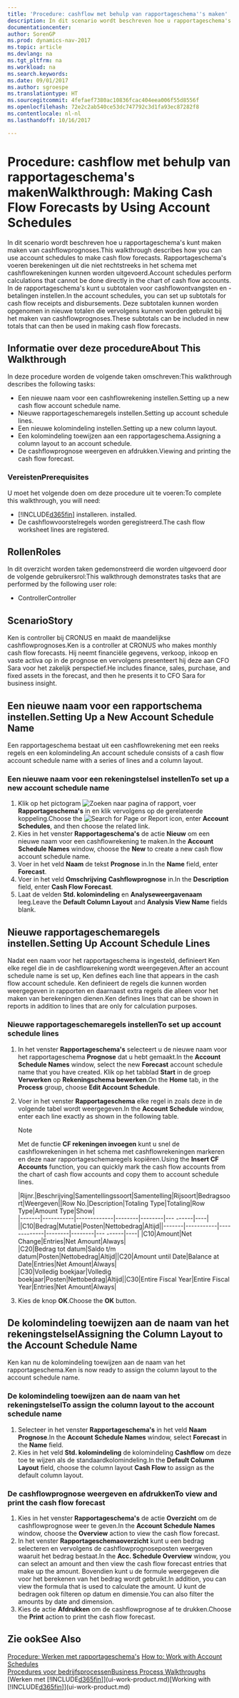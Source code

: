 ```yaml
---
title: 'Procedure: cashflow met behulp van rapportageschema''s maken'
description: In dit scenario wordt beschreven hoe u rapportageschema's kunt maken maken van cashflowprognoses. Rapportageschema's voeren berekeningen uit die niet rechtstreeks in het schema met cashflowrekeningen kunnen worden uitgevoerd. In de rapportageschema's kunt u subtotalen voor cashflowontvangsten en -betalingen instellen. Deze subtotalen kunnen worden opgenomen in nieuwe totalen die vervolgens kunnen worden gebruikt bij het maken van cashflowprognoses.
documentationcenter: 
author: SorenGP
ms.prod: dynamics-nav-2017
ms.topic: article
ms.devlang: na
ms.tgt_pltfrm: na
ms.workload: na
ms.search.keywords: 
ms.date: 09/01/2017
ms.author: sgroespe
ms.translationtype: HT
ms.sourcegitcommit: 4fefaef7380ac10836fcac404eea006f55d8556f
ms.openlocfilehash: 72e2c2ab540ce53dc747792c3d1fa93ec87282f8
ms.contentlocale: nl-nl
ms.lasthandoff: 10/16/2017

---
```

# <a name="walkthrough-making-cash-flow-forecasts-by-using-account-schedules"></a><span data-ttu-id="e3178-106">Procedure: cashflow met behulp van rapportageschema's maken</span><span class="sxs-lookup"><span data-stu-id="e3178-106">Walkthrough: Making Cash Flow Forecasts by Using Account Schedules</span></span>
<span data-ttu-id="e3178-107">In dit scenario wordt beschreven hoe u rapportageschema's kunt maken maken van cashflowprognoses.</span><span class="sxs-lookup"><span data-stu-id="e3178-107">This walkthrough describes how you can use account schedules to make cash flow forecasts.</span></span> <span data-ttu-id="e3178-108">Rapportageschema's voeren berekeningen uit die niet rechtstreeks in het schema met cashflowrekeningen kunnen worden uitgevoerd.</span><span class="sxs-lookup"><span data-stu-id="e3178-108">Account schedules perform calculations that cannot be done directly in the chart of cash flow accounts.</span></span> <span data-ttu-id="e3178-109">In de rapportageschema's kunt u subtotalen voor cashflowontvangsten en -betalingen instellen.</span><span class="sxs-lookup"><span data-stu-id="e3178-109">In the account schedules, you can set up subtotals for cash flow receipts and disbursements.</span></span> <span data-ttu-id="e3178-110">Deze subtotalen kunnen worden opgenomen in nieuwe totalen die vervolgens kunnen worden gebruikt bij het maken van cashflowprognoses.</span><span class="sxs-lookup"><span data-stu-id="e3178-110">These subtotals can be included in new totals that can then be used in making cash flow forecasts.</span></span>  

## <a name="about-this-walkthrough"></a><span data-ttu-id="e3178-111">Informatie over deze procedure</span><span class="sxs-lookup"><span data-stu-id="e3178-111">About This Walkthrough</span></span>  
<span data-ttu-id="e3178-112">In deze procedure worden de volgende taken omschreven:</span><span class="sxs-lookup"><span data-stu-id="e3178-112">This walkthrough describes the following tasks:</span></span>  

- <span data-ttu-id="e3178-113">Een nieuwe naam voor een cashflowrekening instellen.</span><span class="sxs-lookup"><span data-stu-id="e3178-113">Setting up a new cash flow account schedule name.</span></span>  
- <span data-ttu-id="e3178-114">Nieuwe rapportageschemaregels instellen.</span><span class="sxs-lookup"><span data-stu-id="e3178-114">Setting up account schedule lines.</span></span>  
- <span data-ttu-id="e3178-115">Een nieuwe kolomindeling instellen.</span><span class="sxs-lookup"><span data-stu-id="e3178-115">Setting up a new column layout.</span></span>  
- <span data-ttu-id="e3178-116">Een kolomindeling toewijzen aan een rapportageschema.</span><span class="sxs-lookup"><span data-stu-id="e3178-116">Assigning a column layout to an account schedule.</span></span>  
- <span data-ttu-id="e3178-117">De cashflowprognose weergeven en afdrukken.</span><span class="sxs-lookup"><span data-stu-id="e3178-117">Viewing and printing the cash flow forecast.</span></span>  

### <a name="prerequisites"></a><span data-ttu-id="e3178-118">Vereisten</span><span class="sxs-lookup"><span data-stu-id="e3178-118">Prerequisites</span></span>  
<span data-ttu-id="e3178-119">U moet het volgende doen om deze procedure uit te voeren:</span><span class="sxs-lookup"><span data-stu-id="e3178-119">To complete this walkthrough, you will need:</span></span>  

- [!INCLUDE[d365fin](includes/d365fin_md.md)]<span data-ttu-id="e3178-120"> installeren.</span><span class="sxs-lookup"><span data-stu-id="e3178-120"> installed.</span></span>  
- <span data-ttu-id="e3178-121">De cashflowvoorstelregels worden geregistreerd.</span><span class="sxs-lookup"><span data-stu-id="e3178-121">The cash flow worksheet lines are registered.</span></span>  

## <a name="roles"></a><span data-ttu-id="e3178-122">Rollen</span><span class="sxs-lookup"><span data-stu-id="e3178-122">Roles</span></span>  
<span data-ttu-id="e3178-123">In dit overzicht worden taken gedemonstreerd die worden uitgevoerd door de volgende gebruikersrol:</span><span class="sxs-lookup"><span data-stu-id="e3178-123">This walkthrough demonstrates tasks that are performed by the following user role:</span></span>  

- <span data-ttu-id="e3178-124">Controller</span><span class="sxs-lookup"><span data-stu-id="e3178-124">Controller</span></span>  

## <a name="story"></a><span data-ttu-id="e3178-125">Scenario</span><span class="sxs-lookup"><span data-stu-id="e3178-125">Story</span></span>  
<span data-ttu-id="e3178-126">Ken is controller bij CRONUS en maakt de maandelijkse cashflowprognoses.</span><span class="sxs-lookup"><span data-stu-id="e3178-126">Ken is a controller at CRONUS who makes monthly cash flow forecasts.</span></span> <span data-ttu-id="e3178-127">Hij neemt financiële gegevens, verkoop, inkoop en vaste activa op in de prognose en vervolgens presenteert hij deze aan CFO Sara voor het zakelijk perspectief.</span><span class="sxs-lookup"><span data-stu-id="e3178-127">He includes finance, sales, purchase, and fixed assets in the forecast, and then he presents it to CFO Sara for business insight.</span></span>  

## <a name="setting-up-a-new-account-schedule-name"></a><span data-ttu-id="e3178-128">Een nieuwe naam voor een rapportschema instellen.</span><span class="sxs-lookup"><span data-stu-id="e3178-128">Setting Up a New Account Schedule Name</span></span>  
<span data-ttu-id="e3178-129">Een rapportageschema bestaat uit een cashflowrekening met een reeks regels en een kolomindeling.</span><span class="sxs-lookup"><span data-stu-id="e3178-129">An account schedule consists of a cash flow account schedule name with a series of lines and a column layout.</span></span>  

### <a name="to-set-up-a-new-account-schedule-name"></a><span data-ttu-id="e3178-130">Een nieuwe naam voor een rekeningstelsel instellen</span><span class="sxs-lookup"><span data-stu-id="e3178-130">To set up a new account schedule name</span></span>  

1.  <span data-ttu-id="e3178-131">Klik op het pictogram ![Zoeken naar pagina of rapport](media/ui-search/search_small.png "pictogram Zoeken naar pagina of rapport"), voer **Rapportageschema's** in en klik vervolgens op de gerelateerde koppeling.</span><span class="sxs-lookup"><span data-stu-id="e3178-131">Choose the ![Search for Page or Report](media/ui-search/search_small.png "Search for Page or Report icon") icon, enter **Account Schedules**, and then choose the related link.</span></span>  
2.  <span data-ttu-id="e3178-132">Kies in het venster **Rapportageschema's** de actie **Nieuw** om een nieuwe naam voor een cashflowrekening te maken.</span><span class="sxs-lookup"><span data-stu-id="e3178-132">In the **Account Schedule Names** window, choose the **New** to create a new cash flow account schedule name.</span></span>  
3.  <span data-ttu-id="e3178-133">Voer in het veld **Naam** de tekst **Prognose** in.</span><span class="sxs-lookup"><span data-stu-id="e3178-133">In the **Name** field, enter **Forecast**.</span></span>  
4.  <span data-ttu-id="e3178-134">Voer in het veld **Omschrijving** **Cashflowprognose** in.</span><span class="sxs-lookup"><span data-stu-id="e3178-134">In the **Description** field, enter **Cash Flow Forecast**.</span></span>  
5.  <span data-ttu-id="e3178-135">Laat de velden **Std. kolomindeling** en **Analyseweergavenaam** leeg.</span><span class="sxs-lookup"><span data-stu-id="e3178-135">Leave the **Default Column Layout** and **Analysis View Name** fields blank.</span></span>  

## <a name="setting-up-account-schedule-lines"></a><span data-ttu-id="e3178-136">Nieuwe rapportageschemaregels instellen.</span><span class="sxs-lookup"><span data-stu-id="e3178-136">Setting Up Account Schedule Lines</span></span>  
<span data-ttu-id="e3178-137">Nadat een naam voor het rapportageschema is ingesteld, definieert Ken elke regel die in de cashflowrekening wordt weergegeven.</span><span class="sxs-lookup"><span data-stu-id="e3178-137">After an account schedule name is set up, Ken defines each line that appears in the cash flow account schedule.</span></span> <span data-ttu-id="e3178-138">Ken definieert de regels die kunnen worden weergegeven in rapporten en daarnaast extra regels die alleen voor het maken van berekeningen dienen.</span><span class="sxs-lookup"><span data-stu-id="e3178-138">Ken defines lines that can be shown in reports in addition to lines that are only for calculation purposes.</span></span>  

### <a name="to-set-up-account-schedule-lines"></a><span data-ttu-id="e3178-139">Nieuwe rapportageschemaregels instellen</span><span class="sxs-lookup"><span data-stu-id="e3178-139">To set up account schedule lines</span></span>  

1.  <span data-ttu-id="e3178-140">In het venster **Rapportageschema's** selecteert u de nieuwe naam voor het rapportageschema **Prognose** dat u hebt gemaakt.</span><span class="sxs-lookup"><span data-stu-id="e3178-140">In the **Account Schedule Names** window, select the new **Forecast** account schedule name that you have created.</span></span> <span data-ttu-id="e3178-141">Klik op het tabblad **Start** in de groep **Verwerken** op **Rekeningschema bewerken**.</span><span class="sxs-lookup"><span data-stu-id="e3178-141">On the **Home** tab, in the **Process** group, choose **Edit Account Schedule**.</span></span>  
2.  <span data-ttu-id="e3178-142">Voer in het venster **Rapportageschema** elke regel in zoals deze in de volgende tabel wordt weergegeven.</span><span class="sxs-lookup"><span data-stu-id="e3178-142">In the **Account Schedule** window, enter each line exactly as shown in the following table.</span></span>  

    > [!NOTE]  
    >  <span data-ttu-id="e3178-143">Met de functie **CF rekeningen invoegen** kunt u snel de cashflowrekeningen in het schema met cashflowrekeningen markeren en deze naar rapportageschemaregels kopiëren.</span><span class="sxs-lookup"><span data-stu-id="e3178-143">Using the **Insert CF Accounts** function, you can quickly mark the cash flow accounts from the chart of cash flow accounts and copy them to account schedule lines.</span></span>  

    <span data-ttu-id="e3178-144">|Rijnr.|Beschrijving|Samentellingssoort|Samentelling|Rijsoort|Bedragsoort|Weergeven|</span><span class="sxs-lookup"><span data-stu-id="e3178-144">|Row No.|Description|Totaling Type|Totaling|Row Type|Amount Type|Show|</span></span>  
    <span data-ttu-id="e3178-145">|-------|-----------|-------------|--------|--------|---  ------|----| ||C10|Bedrag|Mutatie|Posten|Nettobedrag|Altijd|</span><span class="sxs-lookup"><span data-stu-id="e3178-145">|-------|-----------|-------------|--------|--------|---  ------|----| |C10|Amount|Net Change|Entries|Net Amount|Always|</span></span>  
    <span data-ttu-id="e3178-146">|C20|Bedrag tot datum|Saldo t/m datum|Posten|Nettobedrag|Altijd|</span><span class="sxs-lookup"><span data-stu-id="e3178-146">|C20|Amount until Date|Balance at Date|Entries|Net Amount|Always|</span></span>  
    <span data-ttu-id="e3178-147">|C30|Volledig boekjaar|Volledig boekjaar|Posten|Nettobedrag|Altijd|</span><span class="sxs-lookup"><span data-stu-id="e3178-147">|C30|Entire Fiscal Year|Entire Fiscal Year|Entries|Net Amount|Always|</span></span>  

4.  <span data-ttu-id="e3178-148">Kies de knop **OK**.</span><span class="sxs-lookup"><span data-stu-id="e3178-148">Choose the **OK** button.</span></span>  

## <a name="assigning-the-column-layout-to-the-account-schedule-name"></a><span data-ttu-id="e3178-149">De kolomindeling toewijzen aan de naam van het rekeningstelsel</span><span class="sxs-lookup"><span data-stu-id="e3178-149">Assigning the Column Layout to the Account Schedule Name</span></span>  
<span data-ttu-id="e3178-150">Ken kan nu de kolomindeling toewijzen aan de naam van het rapportageschema.</span><span class="sxs-lookup"><span data-stu-id="e3178-150">Ken is now ready to assign the column layout to the account schedule name.</span></span>  

### <a name="to-assign-the-column-layout-to-the-account-schedule-name"></a><span data-ttu-id="e3178-151">De kolomindeling toewijzen aan de naam van het rekeningstelsel</span><span class="sxs-lookup"><span data-stu-id="e3178-151">To assign the column layout to the account schedule name</span></span>  

1.  <span data-ttu-id="e3178-152">Selecteer in het venster **Rapportageschema's** in het veld **Naam** **Prognose**.</span><span class="sxs-lookup"><span data-stu-id="e3178-152">In the **Account Schedule Names** window, select **Forecast** in the **Name** field.</span></span>  
2.  <span data-ttu-id="e3178-153">Kies in het veld **Std. kolomindeling** de kolomindeling **Cashflow** om deze toe te wijzen als de standaardkolomindeling.</span><span class="sxs-lookup"><span data-stu-id="e3178-153">In the **Default Column Layout** field, choose the column layout **Cash Flow** to assign as the default column layout.</span></span>  

### <a name="to-view-and-print-the-cash-flow-forecast"></a><span data-ttu-id="e3178-154">De cashflowprognose weergeven en afdrukken</span><span class="sxs-lookup"><span data-stu-id="e3178-154">To view and print the cash flow forecast</span></span>  
1.  <span data-ttu-id="e3178-155">Kies in het venster **Rapportageschema's** de actie **Overzicht** om de cashflowprognose weer te geven.</span><span class="sxs-lookup"><span data-stu-id="e3178-155">In the **Account Schedule Names** window, choose the **Overview** action to view the cash flow forecast.</span></span>  
2.  <span data-ttu-id="e3178-156">In het venster **Rapportageschemaoverzicht** kunt u een bedrag selecteren en vervolgens de cashflowprognoseposten weergeven waaruit het bedrag bestaat.</span><span class="sxs-lookup"><span data-stu-id="e3178-156">In the **Acc. Schedule Overview** window, you can select an amount and then view the cash flow forecast entries that make up the amount.</span></span> <span data-ttu-id="e3178-157">Bovendien kunt u de formule weergegeven die voor het berekenen van het bedrag wordt gebruikt.</span><span class="sxs-lookup"><span data-stu-id="e3178-157">In addition, you can view the formula that is used to calculate the amount.</span></span> <span data-ttu-id="e3178-158">U kunt de bedragen ook filteren op datum en dimensie.</span><span class="sxs-lookup"><span data-stu-id="e3178-158">You can also filter the amounts by date and dimension.</span></span>  
3.  <span data-ttu-id="e3178-159">Kies de actie **Afdrukken** om de cashflowprognose af te drukken.</span><span class="sxs-lookup"><span data-stu-id="e3178-159">Choose the **Print** action to print the cash flow forecast.</span></span>  

## <a name="see-also"></a><span data-ttu-id="e3178-160">Zie ook</span><span class="sxs-lookup"><span data-stu-id="e3178-160">See Also</span></span>  
 <span data-ttu-id="e3178-161">[Procedure: Werken met rapportageschema's](bi-how-work-account-schedule.md) </span><span class="sxs-lookup"><span data-stu-id="e3178-161">[How to: Work with Account Schedules](bi-how-work-account-schedule.md) </span></span>  
 [<span data-ttu-id="e3178-162">Procedures voor bedrijfsprocessen</span><span class="sxs-lookup"><span data-stu-id="e3178-162">Business Process Walkthroughs</span></span>](walkthrough-business-process-walkthroughs.md)  
 <span data-ttu-id="e3178-163">[Werken met [!INCLUDE[d365fin](includes/d365fin_md.md)]](ui-work-product.md)</span><span class="sxs-lookup"><span data-stu-id="e3178-163">[Working with [!INCLUDE[d365fin](includes/d365fin_md.md)]](ui-work-product.md)</span></span>


